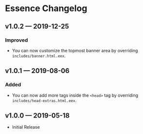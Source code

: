 # Essence Changelog

## v1.0.2 &mdash; 2019-12-25

### Improved

- You can now customize the topmost banner area by overriding
  `includes/banner.html.eex`.

## v1.0.1 &mdash; 2019-08-06

### Added

- You can now add more tags inside the `<head>` tag by overriding
  `includes/head-extras.html.eex`.

## v1.0.0 &mdash; 2019-05-18

- Initial Release
